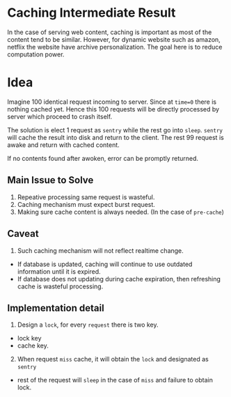 # Caching Intermediate Result

In the case of serving web content, caching is important as most of the content tend to be similar. However, for dynamic website such as amazon, netflix the website have archive  personalization. The goal here is to reduce computation power. 

# Idea
Imagine 100 identical request incoming to server. Since at `time=0` there is nothing cached yet. Hence this 100 requests will be directly processed by server which proceed to crash itself.

The solution is elect 1 request as `sentry` while the rest go into `sleep`. `sentry` will cache the result into disk and return to the client. The rest 99 request is awake and return with cached content.

If no contents found after awoken, error can be promptly returned. 

## Main Issue to Solve
1. Repeative processing same request is wasteful. 
2. Caching mechanism must expect burst request. 
3. Making sure cache content is always needed. (In the case of `pre-cache`)

## Caveat
1. Such caching mechanism will not reflect realtime change.  
 - If database is updated, caching will continue to use outdated information until it is expired. 
 - If database does not updating during cache expiration, then refreshing cache is wasteful processing. 

## Implementation detail 
1. Design a `lock`, for every `request` there is two key. 
 - lock key
 - cache key.
2. When request `miss` cache, it will obtain the `lock` and designated as `sentry`
 - rest of the request will `sleep` in the case of `miss` and failure to obtain lock. 